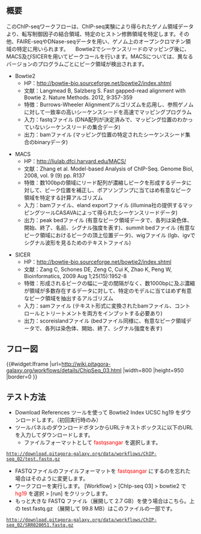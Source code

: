 
概要
----

このChIP-seqワークフローは、ChIP-seq実験により得られたゲノム領域データより、転写制御因子の結合領域、特定のヒストン修飾領域を特定します。その他、FAIRE-seqやDNase-seqデータを用い、ゲノム上のオープンクロマチン領域の特定に用いられます。 　Bowtie2でシーケンスリードのマッピング後に、MACS及びSICERを用いてピークコールを行います。MACSについては、異なるバージョンのプログラムごとにピーク領域が検出されます。

-   Bowtie2
    -   HP：http://bowtie-bio.sourceforge.net/bowtie2/index.shtml
    -   文献：Langmead B, Salzberg S. Fast gapped-read alignment with Bowtie 2. Nature Methods. 2012, 9:357-359
    -   特徴：Burrows-Wheeler Alignmentアルゴリズムを応用し、参照ゲノムに対して一致率の高いシーケンスシードを高速でマッピングプログラム
    -   入力：fastqファイル (DNA配列が決定済みで、マッピング位置のわかっていないシーケンスリードの集合データ)
    -   出力：bamファイル (マッピング位置の特定されたシーケンスシード集合のbinaryデータ)

<!-- -->

-   MACS
    -   HP：http://liulab.dfci.harvard.edu/MACS/
    -   文献：Zhang et al. Model-based Analysis of ChIP-Seq. Genome Biol, 2008, vol. 9 (9) pp. R137
    -   特徴：数100bpの領域にリード配列が濃縮しピークを形成するデータに対して、ピーク位置を補正し、ポアソンブンプに当てはめ有意なピーク領域を特定する計算アルゴリズム
    -   入力：bamファイル、eland exportファイル (illumina社の提供するマッピングツールCASAVAによって得られたシーケンスリードデータ)
    -   出力：peak bedファイル (有意なピーク領域データで、各列は染色体、開始、終了、名前、シグナル強度を表す)、summit bedファイル (有意なピーク領域におけるピークの頂上位置データ)、wigファイル (Igb、igvでシグナル波形を見るためのテキストファイル)

<!-- -->

-   SICER
    -   HP：http://bowtie-bio.sourceforge.net/bowtie2/index.shtml
    -   文献：Zang C, Schones DE, Zeng C, Cui K, Zhao K, Peng W, Bioinformatics, 2009 Aug 1;25(15):1952-8
    -   特徴：形成されるピークの幅に一定の間隔がなく、数1000bpに及ぶ濃縮が領域が多数存在するデータに対して、特定のモデルに当てはめず有意なピーク領域を抽出するアルゴリズム
    -   入力：samファイル (テキスト形式に変換されたbamファイル、コントロールとトリートメントを両方をインプットする必要あり)
    -   出力：scoreislandファイル (bedファイル同様に、有意なピーク領域データで、各列は染色体、開始、終了、シグナル強度を表す)

フロー図
--------

{{\#widget:Iframe |url=<http://wiki.pitagora-galaxy.org/workflows/details/ChipSeq_03.html> |width=800 |height=950 |border=0 }}

テスト方法
----------

-   Download References ツールを使って Bowtie2 Index UCSC hg19 をダウンロードします。（初回実行時のみ）
-   ツールパネルのダウンロードボタンからURLテキストボックスに以下のURLを入力してダウンロードします。
    -   ファイルフォーマットとして <span style="color: red">fastqsangar</span> を選択します。

[`http://download.pitagora-galaxy.org/data/workflows/ChIP-seq_02/test.fastq.gz`](http://download.pitagora-galaxy.org/data/workflows/ChIP-seq_02/test.fastq.gz)

-   FASTQファイルのファイルフォーマットを <span style="color: red">fastqsangar</span> にするのを忘れた場合はそのように変更します。
-   ワークフローを実行します。 \[Workflow\] &gt; \[ChIp-seq 03\] &gt; bowtie2 で <span style="color: red">hg19</span> を選択 &gt; \[run\] をクリックします。
-   もっと大きな FASTQ ファイル（展開して 2.7 GB）を使う場合はこちら。上の test.fastq.gz （展開して 99.8 MB）はこのファイルの一部です。

[`http://download.pitagora-galaxy.org/data/workflows/ChIP-seq_02/SRR020051.fastq.gz`](http://download.pitagora-galaxy.org/data/workflows/ChIP-seq_02/SRR020051.fastq.gz)